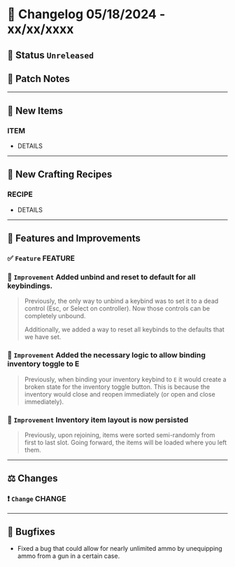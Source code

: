 # :bookmark_tabs:  Changelog 05/18/2024 - xx/xx/xxxx

## :red_circle: Status `Unreleased`
<!-- ## :green_circle: Status `Released` -->

## :speech_balloon: Patch Notes

________

## :gun: New Items

### ITEM
- DETAILS

________

## :thread: New Crafting Recipes

### RECIPE
- DETAILS

________

## :loudspeaker: Features and Improvements


### :white_check_mark: `Feature` FEATURE

### :arrow_up_small: `Improvement` Added unbind and reset to default for all keybindings.
> Previously, the only way to unbind a keybind was to set it to a dead control (Esc, or Select on controller).
> Now those controls can be completely unbound.
>
> Additionally, we added a way to reset all keybinds to the defaults that we have set.

### :arrow_up_small: `Improvement` Added the necessary logic to allow binding inventory toggle to E
> Previously, when binding your inventory keybind to `E` it would create a broken state for the inventory toggle button.
> This is because the inventory would close and reopen immediately (or open and close immediately).

### :arrow_up_small: `Improvement` Inventory item layout is now persisted
> Previously, upon rejoining, items were sorted semi-randomly from first to last slot.
> Going forward, the items will be loaded where you left them.

________

## :balance_scale: Changes

### :exclamation: `Change` CHANGE

________

## :bug: Bugfixes
- Fixed a bug that could allow for nearly unlimited ammo by unequipping ammo from a gun in a certain case.
